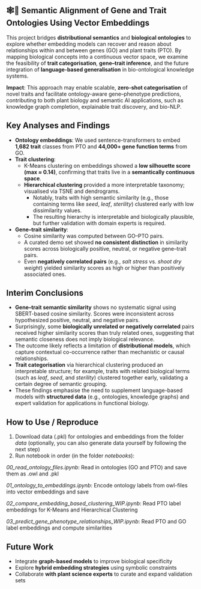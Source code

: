 ## 🕸🌱 Semantic Alignment of Gene and Trait Ontologies Using Vector Embeddings
This project bridges **distributional semantics** and **biological ontologies** to explore whether embedding models can recover and reason about relationships within and between genes (GO) and plant traits (PTO). By mapping biological concepts into a continuous vector space, we examine the feasibility of **trait categorisation**, **gene–trait inference**, and the future integration of **language-based generalisation** in bio-ontological knowledge systems.

**Impact**: This approach may enable scalable, **zero-shot categorisation** of novel traits and facilitate ontology-aware gene–phenotype predictions, contributing to both plant biology and semantic AI applications, such as knowledge graph completion, explainable trait discovery, and bio-NLP.

## Key Analyses and Findings
* **Ontology embeddings**: We used sentence-transformers to embed **1,682 trait** classes from PTO and **44,000+ gene function terms** from GO.
* **Trait clustering**:
  * K-Means clustering on embeddings showed a **low silhouette score (max ≈ 0.14)**, confirming that traits live in a **semantically continuous space**.
  * **Hierarchical clustering** provided a more interpretable taxonomy; visualised via TSNE and dendrograms.
    - Notably, traits with high semantic similarity (e.g., those containing terms like _seed_, _leaf_, _sterility_) clustered early with low dissimilarity values.
    - The resulting hierarchy is interpretable and biologically plausible, but further validation with domain experts is required. 
* **Gene–trait similarity**:
  - Cosine similarity was computed between GO–PTO pairs.
  - A curated demo set showed **no consistent distinction** in similarity scores across biologically positive, neutral, or negative gene–trait pairs.
  - Even **negatively correlated pairs** (e.g., _salt stress_ vs. _shoot dry weight_) yielded similarity scores as high or higher than positively associated ones.

## Interim Conclusions
- **Gene–trait semantic similarity** shows no systematic signal using SBERT-based cosine similarity. Scores were inconsistent across hypothesized positive, neutral, and negative pairs.
- Surprisingly, some **biologically unrelated or negatively correlated** pairs received higher similarity scores than truly related ones, suggesting that semantic closeness does not imply biological relevance.
- The outcome likely reflects a limitation of **distributional models**, which capture contextual co-occurrence rather than mechanistic or causal relationships.
- **Trait categorisation** via hierarchical clustering produced an interpretable structure; for example, traits with related biological terms (such as _leaf_, _seed_, and _sterility_) clustered together early, validating a certain degree of semantic grouping.
- These findings emphasise the need to supplement language-based models with **structured data** (e.g., ontologies, knowledge graphs) and expert validation for applications in functional biology.

## How to Use / Reproduce
1. Download data (.pkl) for ontologies and embeddings from the folder _data_ (optionally, you can also generate data yourself by following the next step)
2. Run notebook in order (in the folder _notebooks_):

_00_read_ontology_files.ipynb_: Read in ontologies (GO and PTO) and save them as .owl and .pkl

_01_ontology_to_embeddings.ipynb_: Encode ontology labels from owl-files into vector embeddings and save

_02_compare_embedding_based_clustering_WIP.ipynb_: Read PTO label embeddings for K-Means and Hierarchical Clustering

_03_predict_gene_phenotype_relationships_WIP.ipynb_: Read PTO and GO label embeddings and compute similarities

## Future Work
- Integrate **graph-based models** to improve biological specificity
- Explore **hybrid embedding strategies** using symbolic constraints
- Collaborate **with plant science experts** to curate and expand validation sets

